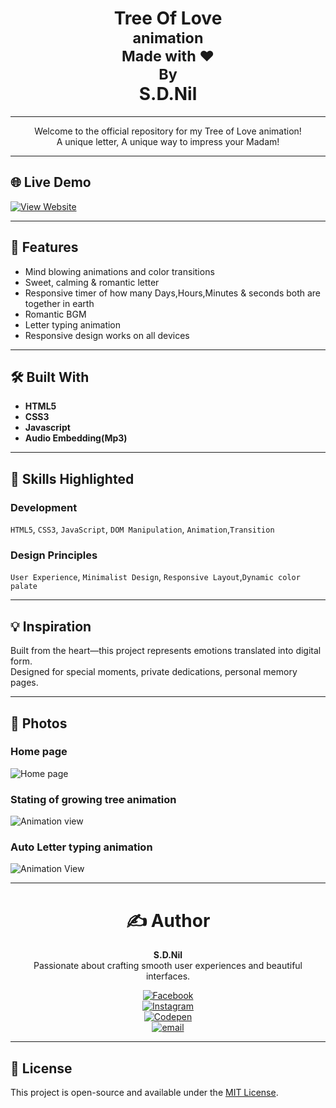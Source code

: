 <div align="center"><h1> Tree Of Love<br><sup>animation</sup><br><sub>Made with ❤️</sub><br><sup>By</sup><br> S.D.Nil</h1>
</div>

---

<div align="center">Welcome to the official repository for my Tree of Love animation!<br>
 A unique letter, A unique way to impress your Madam!
</div>

---

## 🌐 Live Demo

[![View Website](https://img.shields.io/badge/View_Website-Click_Here-blue?style=for-the-badge)](https://tree-of-love-nil.vercel.app/)

---

## 📌 Features

- Mind blowing animations and color transitions
- Sweet, calming & romantic letter
- Responsive timer of how many Days,Hours,Minutes & seconds both are together in earth
- Romantic BGM
- Letter typing animation
- Responsive design works on all devices

---

## 🛠️ Built With
- **HTML5**
- **CSS3**
- **Javascript**
- **Audio Embedding(Mp3)** 

---

## 🧠 Skills Highlighted

### Development
`HTML5`, `CSS3`, `JavaScript`, `DOM Manipulation`, `Animation`,`Transition`

### Design Principles
`User Experience`, `Minimalist Design`, `Responsive Layout`,`Dynamic color palate`

---

## 💡 Inspiration

Built from the heart—this project represents emotions translated into digital form.  
Designed for special moments, private dedications, personal memory pages.

---

## 📸 Photos

### Home page
![Home page](https://i.postimg.cc/rs6vJBvM/Project8.jpg)

### Stating of growing tree animation
![Animation view](https://i.postimg.cc/qMx9sZQH/Project9.jpg)

### Auto Letter typing animation 
![Animation View](https://i.postimg.cc/prxsyRwh/Project10.jpg)


---
<div align="center">
<h1>✍️ Author</h1>

**S.D.Nil**  
Passionate about crafting smooth user experiences and beautiful interfaces.

[![Facebook](https://img.shields.io/badge/Facebook-%231877F2.svg?logo=Facebook&logoColor=white)](https://www.facebook.com/share/16381jBqFQ/)  
[![Instagram](https://img.shields.io/badge/Instagram-%23E4405F.svg?logo=Instagram&logoColor=white)](https://instagram.com/_s.d.nil_)  
[![Codepen](https://img.shields.io/badge/Codepen-000000?logo=codepen&logoColor=white)](https://codepen.io/hidinhgy-the-selector)  
[![email](https://img.shields.io/badge/Email-D14836?logo=gmail&logoColor=white)](mailto:gamersclub3232@gmail.com)
</div>

---

## 📄 License

This project is open-source and available under the [MIT License](LICENSE).
